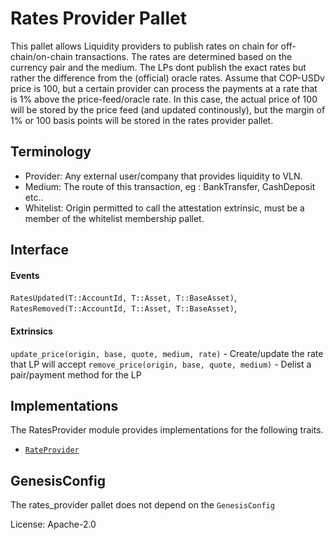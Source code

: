 # Rates Provider Pallet

This pallet allows Liquidity providers to publish rates on chain for off-chain/on-chain transactions. The rates are determined based on the currency pair and the medium. The LPs dont publish the exact rates but rather the difference from the (official) oracle rates. 
Assume that COP-USDv price is 100, but a certain provider can process the payments at a rate that is 1% above the price-feed/oracle rate. In this case, the actual price of 100 will be stored by the price feed (and updated continously), but the margin of 1% or 100 basis points will be stored in the rates provider pallet.

## Terminology

- Provider: Any external user/company that provides liquidity to VLN.
- Medium: The route of this transaction, eg : BankTransfer, CashDeposit etc..
- Whitelist: Origin permitted to call the attestation extrinsic, must be a member of the whitelist membership pallet.

## Interface

#### Events

`RatesUpdated(T::AccountId, T::Asset, T::BaseAsset)`,
`RatesRemoved(T::AccountId, T::Asset, T::BaseAsset)`,

#### Extrinsics

`update_price(origin, base, quote, medium, rate)` - Create/update the rate that LP will accept
`remove_price(origin, base, quote, medium)` - Delist a pair/payment method for the LP

## Implementations

The RatesProvider module provides implementations for the following traits.
- [`RateProvider`](../../primitives/src/rates.rs)

## GenesisConfig

The rates_provider pallet does not depend on the `GenesisConfig`

License: Apache-2.0
